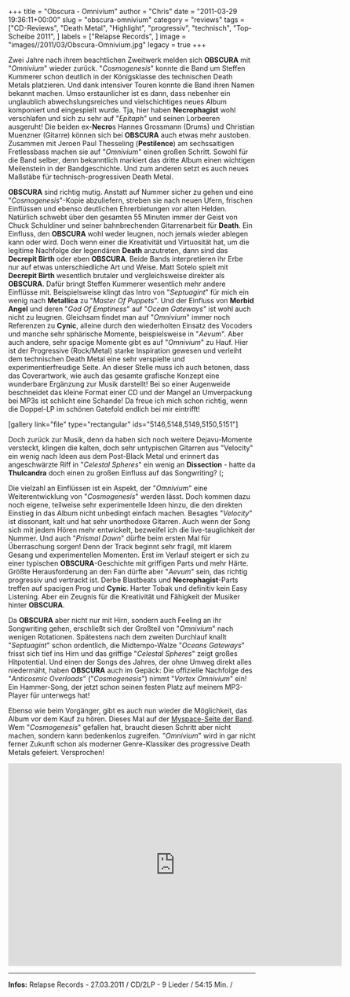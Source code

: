 +++
title = "Obscura - Omnivium"
author = "Chris"
date = "2011-03-29 19:36:11+00:00"
slug = "obscura-omnivium"
category = "reviews"
tags = ["CD-Reviews", "Death Metal", "Highlight", "progressiv", "technisch", "Top-Scheibe 2011", ]
labels = ["Relapse Records", ]
image = "images//2011/03/Obscura-Omnivium.jpg"
legacy = true
+++



Zwei Jahre nach ihrem beachtlichen Zweitwerk melden sich **OBSCURA** mit "_Omnivium_" wieder zurück. "_Cosmogenesis_" konnte die Band um Steffen Kummerer schon deutlich in der Königsklasse des technischen Death Metals platzieren. Und dank intensiver Touren konnte die Band ihren Namen bekannt machen. Umso erstaunlicher ist es dann, dass nebenher ein unglaublich abwechslungsreiches und vielschichtiges neues Album komponiert und eingespielt wurde. Tja, hier haben **Necrophagist** wohl verschlafen und sich zu sehr auf "_Epitaph_" und seinen Lorbeeren ausgeruht! Die beiden ex-**Necro**s Hannes Grossmann (Drums) und Christian Muenzner (Gitarre) können sich bei **OBSCURA** auch etwas mehr austoben. Zusammen mit Jeroen Paul Thesseling (**Pestilence**) am sechssaitigen Fretlessbass machen sie auf "_Omnivium_" einen großen Schritt. Sowohl für die Band selber, denn bekanntlich markiert das dritte Album einen wichtigen Meilenstein in der Bandgeschichte. Und zum anderen setzt es auch neues Maßstäbe für technisch-progressiven Death Metal.

**OBSCURA** sind richtig mutig. Anstatt auf Nummer sicher zu gehen und eine "_Cosmogenesis_"-Kopie abzuliefern, streben sie nach neuen Ufern, frischen Einflüssen und ebenso deutlichen Ehrerbietungen vor alten Helden. Natürlich schwebt über den gesamten 55 Minuten immer der Geist von Chuck Schuldiner und seiner bahnbrechenden Gitarrenarbeit für **Death**. Ein Einfluss, den **OBSCURA** wohl weder leugnen, noch jemals wieder ablegen kann oder wird. Doch wenn einer die Kreativität und Virtuosität hat, um die legitime Nachfolge der legendären **Death** anzutreten, dann sind das **Decrepit Birth** oder eben **OBSCURA**. Beide Bands interpretieren ihr Erbe nur auf etwas unterschiedliche Art und Weise. Matt Sotelo spielt mit **Decrepit Birth** wesentlich brutaler und vergleichsweise direkter als **OBSCURA**. Dafür bringt Steffen Kummerer wesentlich mehr andere Einflüsse mit. Beispielsweise klingt das Intro von "_Septuagint_" für mich ein wenig nach **Metallica** zu "_Master Of Puppets_". Und der Einfluss von **Morbid Angel** und deren "_God Of Emptiness_" auf "_Ocean Gateways_" ist wohl auch nicht zu leugnen. Gleichsam findet man auf "_Omnivium_" immer noch Referenzen zu **Cynic**, alleine durch den wiederholten Einsatz des Vocoders und manche sehr sphärische Momente, beispielsweise in "_Aevum_". Aber auch andere, sehr spacige Momente gibt es auf "_Omnivium_" zu Hauf. Hier ist der Progressive (Rock/Metal) starke Inspiration gewesen und verleiht dem technischen Death Metal eine sehr verspielte und experimentierfreudige Seite.
An dieser Stelle muss ich auch betonen, dass das Coverartwork, wie auch das gesamte grafische Konzept eine wunderbare Ergänzung zur Musik darstellt! Bei so einer Augenweide beschneidet das kleine Format einer CD und der Mangel an Umverpackung bei MP3s ist schlicht eine Schande! Da freue ich mich schon richtig, wenn die Doppel-LP im schönen Gatefold endlich bei mir eintrifft!

[gallery link="file" type="rectangular" ids="5146,5148,5149,5150,5151"]

Doch zurück zur Musik, denn da haben sich noch weitere Dejavu-Momente versteckt, klingen die kalten, doch sehr untypischen Gitarren aus "Velocity" ein wenig nach Ideen aus dem Post-Black Metal und erinnert das angeschwärzte Riff in "_Celestal Spheres_" ein wenig an **Dissection** - hatte da **Thulcandra** doch einen zu großen Einfluss auf das Songwriting? (;

Die vielzahl an Einflüssen ist ein Aspekt, der "_Omnivium_" eine Weiterentwicklung von "_Cosmogenesis_" werden lässt. Doch kommen dazu noch eigene, teilweise sehr experimentelle Ideen hinzu, die den direkten Einstieg in das Album nicht unbedingt einfach machen. Besagtes "_Velocity_" ist dissonant, kalt und hat sehr unorthodoxe Gitarren. Auch wenn der Song sich mit jedem Hören mehr entwickelt, bezweifel ich die live-tauglichkeit der Nummer. Und auch "_Prismal Dawn_" dürfte beim ersten Mal für Überraschung sorgen! Denn der Track beginnt sehr fragil, mit klarem Gesang und experimentellen Momenten. Erst im Verlauf steigert er sich zu einer typischen **OBSCURA**-Geschichte mit griffigen Parts und mehr Härte. Größte Herausforderung an den Fan dürfte aber "_Aevum_" sein, das richtig progressiv und vertrackt ist. Derbe Blastbeats und **Necrophagist**-Parts treffen auf spacigen Prog und **Cynic**. Harter Tobak und definitiv kein Easy Listening. Aber ein Zeugnis für die Kreativität und Fähigkeit der Musiker hinter **OBSCURA**.

Da **OBSCURA** aber nicht nur mit Hirn, sondern auch Feeling an ihr Songwriting gehen, erschließt sich der Großteil von "_Omnivium_" nach wenigen Rotationen. Spätestens nach dem zweiten Durchlauf knallt "_Septuagint_" schon ordentlich, die Midtempo-Walze "_Oceans Gateways_" frisst sich tief ins Hirn und das griffige "_Celestal Spheres_" zeigt großes Hitpotential. Und einen der Songs des Jahres, der ohne Umweg direkt alles niedermäht, haben **OBSCURA** auch im Gepäck: Die offizielle Nachfolge des "_Anticosmic Overloads_" ("_Cosmogenesis_") nimmt "_Vortex Omnivium_" ein! Ein Hammer-Song, der jetzt schon seinen festen Platz auf meinem MP3-Player für unterwegs hat!

Ebenso wie beim Vorgänger, gibt es auch nun wieder die Möglichkeit, das Album vor dem Kauf zu hören. Dieses Mal auf der <a href="http://www.myspace.com/realmofobscura">Myspace-Seite der Band</a>. Wem "_Cosmogenesis_" gefallen hat, braucht diesen Schritt aber nicht machen, sondern kann bedenkenlos zugreifen. "_Omnivium_" wird in gar nicht ferner Zukunft schon als moderner Genre-Klassiker des progressive Death Metals gefeiert. Versprochen!



<iframe allowfullscreen="allowfullscreen" frameborder="0" height="413" src="http://www.youtube.com/embed/K9gQJUAuZ8I" title="YouTube video player" width="680"></iframe>



---
**Infos:**
Relapse Records - 27.03.2011 / 
CD/2LP - 9 Lieder / 54:15 Min. / 
